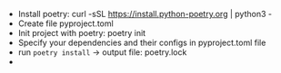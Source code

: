 - Install poetry: curl -sSL https://install.python-poetry.org | python3 -
- Create file pyproject.toml
- Init project with poetry: poetry init
- Specify your dependencies and their configs in pyproject.toml file
- run `poetry install` -> output file: poetry.lock
- 